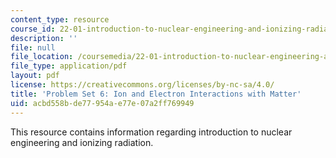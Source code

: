 ```yaml
---
content_type: resource
course_id: 22-01-introduction-to-nuclear-engineering-and-ionizing-radiation-fall-2015
description: ''
file: null
file_location: /coursemedia/22-01-introduction-to-nuclear-engineering-and-ionizing-radiation-fall-2015/acbd558bde77954ae77e07a2ff769949_MIT22_01F15_ps6.pdf
file_type: application/pdf
layout: pdf
license: https://creativecommons.org/licenses/by-nc-sa/4.0/
title: 'Problem Set 6: Ion and Electron Interactions with Matter'
uid: acbd558b-de77-954a-e77e-07a2ff769949
---
```

This resource contains information regarding introduction to nuclear engineering and ionizing radiation.